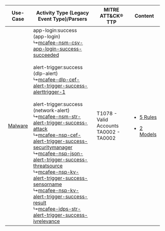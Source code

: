 |    Use-Case    | Activity Type (Legacy Event Type)/Parsers    | MITRE ATT&CK® TTP    | Content    |
|:----:| ---- | ---- | ---- |
| [Malware](../../../UseCases/uc_malware.md) |  app-login:success (app-login)<br> ↳[mcafee-nsm-csv-app-login-success-succeeded](Ps/pC_mcafeensmcsvapploginsuccesssucceeded.md)<br><br> alert-trigger:success (dlp-alert)<br> ↳[mcafee-dlp-cef-alert-trigger-success-alerttrigger-1](Ps/pC_mcafeedlpcefalerttriggersuccessalerttrigger1.md)<br><br> alert-trigger:success (network-alert)<br> ↳[mcafee-nsm-str-alert-trigger-success-attack](Ps/pC_mcafeensmstralerttriggersuccessattack.md)<br> ↳[mcafee-nsp-cef-alert-trigger-success-securitymanager](Ps/pC_mcafeenspcefalerttriggersuccesssecuritymanager.md)<br> ↳[mcafee-nsp-json-alert-trigger-success-threatsource](Ps/pC_mcafeenspjsonalerttriggersuccessthreatsource.md)<br> ↳[mcafee-nsp-kv-alert-trigger-success-sensorname](Ps/pC_mcafeenspkvalerttriggersuccesssensorname.md)<br> ↳[mcafee-nsp-kv-alert-trigger-success-result](Ps/pC_mcafeenspkvalerttriggersuccessresult.md)<br> ↳[mcafee-idps-str-alert-trigger-success-ivrelevance](Ps/pC_mcafeeidpsstralerttriggersuccessivrelevance.md)<br> | T1078 - Valid Accounts<br>TA0002 - TA0002<br> | [<ul><li>5 Rules</li></ul><ul><li>2 Models</li></ul>](RM/r_m_mcafee_mcafee_network_security_platform_Malware.md) |